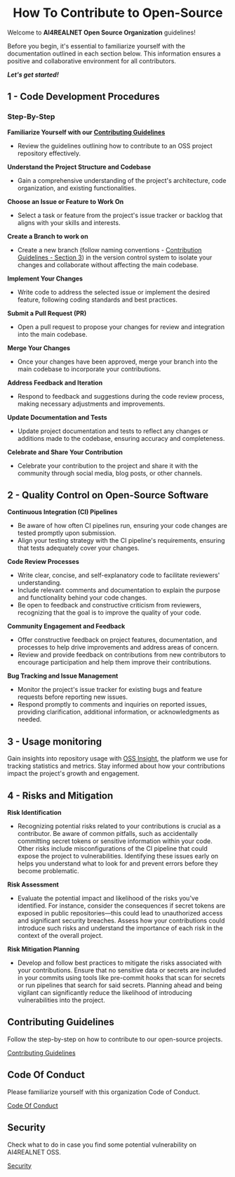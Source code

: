 <div align="center">

# How To Contribute to Open-Source
</div>

Welcome to **AI4REALNET Open Source Organization** guidelines! 

Before you begin, it's essential to familiarize yourself with the documentation outlined in each section below. This information ensures a positive and collaborative environment for all contributors. 

***Let's get started!***

## 1 - Code Development Procedures

### Step-By-Step

**Familiarize Yourself with our [Contributing Guidelines](contributing.md)**
   - Review the guidelines outlining how to contribute to an OSS project repository effectively.

**Understand the Project Structure and Codebase**
   - Gain a comprehensive understanding of the project's architecture, code organization, and existing functionalities.

**Choose an Issue or Feature to Work On** 
   - Select a task or feature from the project's issue tracker or backlog that aligns with your skills and interests.

**Create a Branch to work on**
   - Create a new branch (follow naming conventions - [Contribution Guidelines - Section 3](./contributing.md)) in the version control system to isolate your changes and collaborate without affecting the main codebase.

**Implement Your Changes**
   - Write code to address the selected issue or implement the desired feature, following coding standards and best practices.

**Submit a Pull Request (PR)**
   - Open a pull request to propose your changes for review and integration into the main codebase.

**Merge Your Changes**
   - Once your changes have been approved, merge your branch into the main codebase to incorporate your contributions.

**Address Feedback and Iteration**
   - Respond to feedback and suggestions during the code review process, making necessary adjustments and improvements.

**Update Documentation and Tests**
   - Update project documentation and tests to reflect any changes or additions made to the codebase, ensuring accuracy and completeness.

**Celebrate and Share Your Contribution**
   - Celebrate your contribution to the project and share it with the community through social media, blog posts, or other channels.


## 2 - Quality Control on Open-Source Software


**Continuous Integration (CI) Pipelines**  
   - Be aware of how often CI pipelines run, ensuring your code changes are tested promptly upon submission.
   - Align your testing strategy with the CI pipeline's requirements, ensuring that tests adequately cover your changes.

**Code Review Processes**  
   - Write clear, concise, and self-explanatory code to facilitate reviewers' understanding.
   - Include relevant comments and documentation to explain the purpose and functionality behind your code changes.
   - Be open to feedback and constructive criticism from reviewers, recognizing that the goal is to improve the quality of your code.

**Community Engagement and Feedback**  
   - Offer constructive feedback on project features, documentation, and processes to help drive improvements and address areas of concern.
   - Review and provide feedback on contributions from new contributors to encourage participation and help them improve their contributions.

**Bug Tracking and Issue Management**  
   - Monitor the project's issue tracker for existing bugs and feature requests before reporting new issues.
   - Respond promptly to comments and inquiries on reported issues, providing clarification, additional information, or acknowledgments as needed.


## 3 - Usage monitoring

Gain insights into repository usage with [OSS Insight](https://next.ossinsight.io/), the platform we use for tracking statistics and metrics. 
Stay informed about how your contributions impact the project's growth and engagement.


## 4 - Risks and Mitigation

**Risk Identification**

   - Recognizing potential risks related to your contributions is crucial as a contributor. Be aware of common pitfalls, such as accidentally committing secret tokens or sensitive information within your code. Other risks include misconfigurations of the CI pipeline that could expose the project to vulnerabilities. Identifying these issues early on helps you understand what to look for and prevent errors before they become problematic.

**Risk Assessment**

   - Evaluate the potential impact and likelihood of the risks you've identified. For instance, consider the consequences if secret tokens are exposed in public repositories—this could lead to unauthorized access and significant security breaches. Assess how your contributions could introduce such risks and understand the importance of each risk in the context of the overall project.

**Risk Mitigation Planning**

   - Develop and follow best practices to mitigate the risks associated with your contributions. Ensure that no sensitive data or secrets are included in your commits using tools like pre-commit hooks that scan for secrets or run pipelines that search for said secrets. Planning ahead and being vigilant can significantly reduce the likelihood of introducing vulnerabilities into the project.


## Contributing Guidelines 

Follow the step-by-step on how to contribute to our open-source projects.

[Contributing Guidelines](contributing.md)


## Code Of Conduct

Please familiarize yourself with this organization Code of Conduct.

[Code Of Conduct](code-of-conduct.md)


## Security

Check what to do in case you find some potential vulnerability on AI4REALNET OSS.

[Security](security.md)

